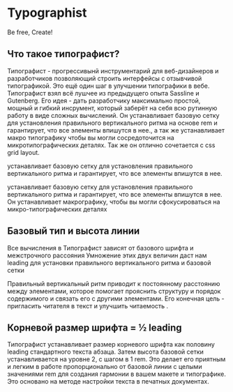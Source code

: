# Typographist

Be free, Create!

## Что такое типографист?

Типографист - прогрессивынй инструментарий для веб-дизайнеров и разработчиков позволяющий строить интерфейсы с отзывчивой типографикой. Это ещё один шаг в улучшении типографики в вебе. Типографист взял всё лушчее из предыдущего опыта Sassline и Gutenberg.
Его идея - дать разработчику максимально простой, мощный и гибкий инсрумент, который заберёт на себя всю рутинную работу в виде сложных вычислений. Он устанавливает базовую сетку для установления правильного вертикального ритма на основе rem и гарантирует, что все элементы впишутся в нее., а так же устанавливает макро типографику чтобы вы могли сосредоточится на микротипографических деталях. Так же он отлично сочетается с css grid layout.

устанавливает базовую сетку для установления правильного вертикального ритма и гарантирует, что все элементы впишутся в нее.

устанавливает базовую сетку для установления правильного вертикального ритма и гарантирует, что все элементы впишутся в нее. Он устанавливает макрографику, чтобы вы могли сфокусироваться на микро-типографических деталях

## Базовый тип и высота линии

Все вычисления в Типографист зависят от базового шрифта и межстрочного рассояния
Умножение этих двух величин даст нам leading для установки правильного вертикального ритма и базовой сетки

Правильный вертикальный ритм приводит к постоянному расстоянию между элементами, которое помогает прояснить структуру и порядок содержимого и связать его с другими элементами. Его конечная цель - пригласить читателя в текст и улучшить читаемость .

## Корневой размер шрифта = ½ leading

Типографист устанавливает размер корневого шрифта как половину leading стандартного текста абзаца. Затем высота базовой сетки устанавливается на уровне 2, с шагом в 1 rem. Это делает его приятным и легким в работе пропорционально от базовой линии с целыми значениями rem для создания гармонии в вашем макете и типографике. Это основано на методе настройки текста в печатных документах.

